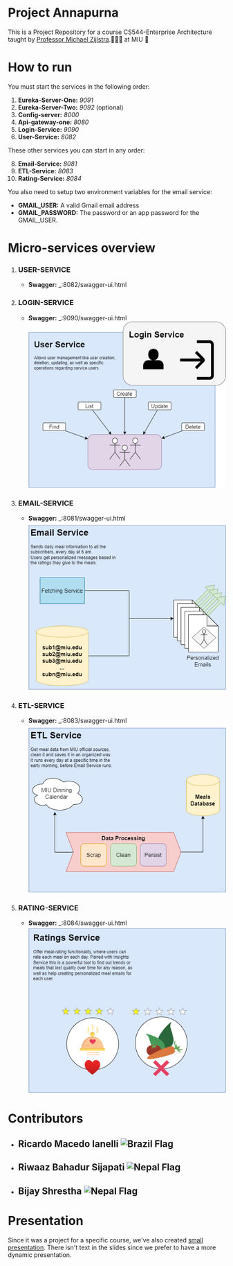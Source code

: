 # Project Annapurna
This is a Project Repository for a course CS544-Enterprise Architecture
taught by [Professor Michael Zijlstra](https://manalabs.org/).🧑🏽‍🏫 at MIU 🏫


# How to run
You must start the services in the following order:

1. **Eureka-Server-One:** *9091*
2. **Eureka-Server-Two:** *9092* (optional)
3. **Config-server:** *8000*
4. **Api-gateway-one:** *8080*
5. **Login-Service:** *9090*
6. **User-Service:** *8082*
 

These other services you can start in any order:


8. **Email-Service:** *8081*
9. **ETL-Service:** *8083*
10. **Rating-Service:** *8084*

You also need to setup two environment variables for the email service:
- **GMAIL_USER:** A valid Gmail email address
- **GMAIL_PASSWORD:** The password or an app password for the GMAIL_USER.

# Micro-services overview

1. ### USER-SERVICE
   - **Swagger:** _:8082/swagger-ui.html

2. ### LOGIN-SERVICE
   - **Swagger:** _:9090/swagger-ui.html\
![User Service Overview](images/User-Login.png "User/Login Microservice")

3. ### EMAIL-SERVICE
   - **Swagger:** _:8081/swagger-ui.html\
![Email Service Overview](images/Email.png "Email Microservice")

4. ### ETL-SERVICE
   - **Swagger:** _:8083/swagger-ui.html\
![ETL Service Overview](images/ETL.png "ETL Microservice")

5. ### RATING-SERVICE
   - **Swagger:** _:8084/swagger-ui.html\
![Ratings Service Overview](images/Ratings.png "Ratings Microservice")

# Contributors
- ## Ricardo Macedo Ianelli <img alt="Brazil Flag" src="https://upload.wikimedia.org/wikipedia/commons/thumb/4/4a/Brazilian_flag_icon_round.svg/1200px-Brazilian_flag_icon_round.svg.png" width="16" height="16">
- ## Riwaaz Bahadur Sijapati <img alt="Nepal Flag" src="https://cdn-icons-png.flaticon.com/512/197/197387.png" width="16" height="16">
- ## Bijay Shrestha <img alt="Nepal Flag" src="https://cdn-icons-png.flaticon.com/512/197/197387.png" width="16" height="16">

# Presentation
Since it was a project for a specific course, we've also created [small presentation](https://docs.google.com/presentation/d/1O-QTDH0kmuehK4BpleJ2WtXOt_wkxDYWWcnGtuHpZyk/edit#slide=id.gc6f80d1ff_0_0). There isn't text in the slides since we prefer to have a more dynamic presentation.


